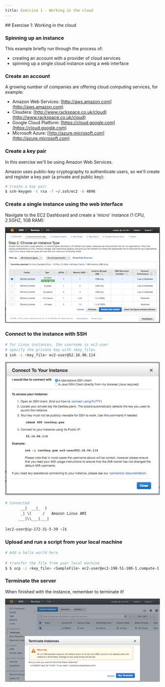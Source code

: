 ```yaml
---
title: Exercise 1 - Working in the cloud
---
```


## Exercise 1: Working in the cloud

### Spinning up an instance

This example briefly run through the process of:

- creating an account with a provider of cloud services
- spinning up a single cloud instance using a web interface

### Create an account

A growing number of companies are offering cloud computing services, for example: 

- Amazon Web Services: [http://aws.amazon.com](http://aws.amazon.com)
- Cloudera: [http://www.rackspace.co.uk/cloud](http://www.rackspace.co.uk/cloud)
- Google Cloud Platform: [https://cloud.google.com](https://cloud.google.com)
- Microsoft Azure: [http://azure.microsoft.com](http://azure.microsoft.com)

### Create a key pair

In this exercise we'll be using Amazon Web Services. 

Amazon uses public–key cryptography to authenticate users, so we'll create and register a key pair (a private and public key):

``` bash
# Create a key pair
$ ssh-keygen -t rsa -f ~/.ssh/ec2 -b 4096
```

### Create a single instance using the web interface

Navigate to the EC2 Dashboard and create a 'micro' instance (1 CPU, 2.5GHZ, 1GB RAM):

![](session10/figures/create_ec2_instance.png)

### Connect to the instance with SSH

``` bash
# for Linux instances, the username is ec2-user
# specify the private key with <key_file>
$ ssh -i <key_file> ec2-user@52.16.96.114
```

![](session10/figures/connect_to_instance.png)

``` bash
# Connected 
       __|  __|_  )
       _| \(     /   Amazon Linux AMI
      ___|\\___|___|

[ec2-user@ip-172-31-5-39 ~]$ 
```

### Upload and run a script from your local machine

``` bash
# Add a hello world here

# transfer the file from your local machine
$ $ scp -i <key_file> <SampleFile> ec2-user@ec2-198-51-100-1.compute-1.amazonaws.com:~
```

### Terminate the server

When finished with the instance, remember to terminate it!

![](session10/figures/terminate_instance.png)

